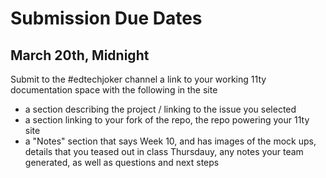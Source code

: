 # Submission Due Dates

## March 20th, Midnight
Submit to the #edtechjoker channel a link to your working 11ty documentation space with the following in the site
- a section describing the project / linking to the issue you selected
- a section linking to your fork of the repo, the repo powering your 11ty site
- a "Notes" section that says Week 10, and has images of the mock ups, details that you teased out in class Thursdauy, any notes your team generated, as well as questions and next steps

